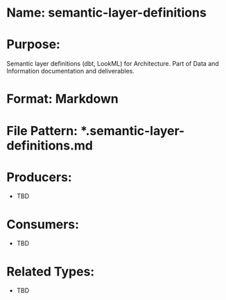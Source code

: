 # Name: semantic-layer-definitions

# Purpose:
Semantic layer definitions (dbt, LookML) for Architecture. Part of Data and Information documentation and deliverables.

# Format: Markdown

# File Pattern: *.semantic-layer-definitions.md

# Producers:
- TBD

# Consumers:
- TBD

# Related Types:
- TBD
